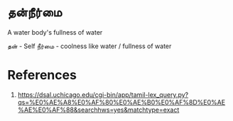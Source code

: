 # தன்நீர்மை
A water body's fullness of water 

தன் - Self
நீர்மை - coolness like water / fullness of water

# References
1. https://dsal.uchicago.edu/cgi-bin/app/tamil-lex_query.py?qs=%E0%AE%A8%E0%AF%80%E0%AE%B0%E0%AF%8D%E0%AE%AE%E0%AF%88&searchhws=yes&matchtype=exact
